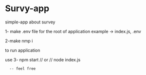 # Survy-app
simple-app about survey

1- make .env file for the root of application example -> index.js, .env 

2-make nmp i 

to run application 

use 
 3- npm start  // or // node index.js 


      -- feel free
